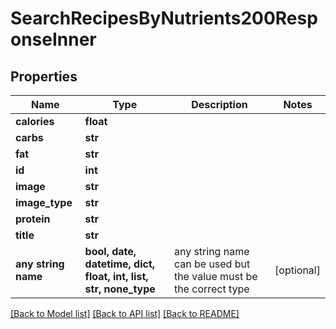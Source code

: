 # SearchRecipesByNutrients200ResponseInner


## Properties
Name | Type | Description | Notes
------------ | ------------- | ------------- | -------------
**calories** | **float** |  | 
**carbs** | **str** |  | 
**fat** | **str** |  | 
**id** | **int** |  | 
**image** | **str** |  | 
**image_type** | **str** |  | 
**protein** | **str** |  | 
**title** | **str** |  | 
**any string name** | **bool, date, datetime, dict, float, int, list, str, none_type** | any string name can be used but the value must be the correct type | [optional]

[[Back to Model list]](../README.md#documentation-for-models) [[Back to API list]](../README.md#documentation-for-api-endpoints) [[Back to README]](../README.md)


